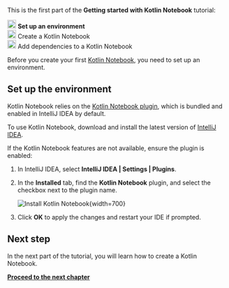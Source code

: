 [//]: # (title: Set up an environment)

<tldr>
   <p>This is the first part of the <strong>Getting started with Kotlin Notebook</strong> tutorial:</p>
   <p><img src="icon-1.svg" width="20" alt="First step"/> <strong>Set up an environment</strong><br/>
      <img src="icon-2-todo.svg" width="20" alt="Second step"/> Create a Kotlin Notebook<br/>
      <img src="icon-3-todo.svg" width="20" alt="Third step"/> Add dependencies to a Kotlin Notebook<br/>
  </p>
</tldr>

Before you create your first [Kotlin Notebook](kotlin-notebook-overview.md), you need to set up an environment.

## Set up the environment

Kotlin Notebook relies on the [Kotlin Notebook plugin](https://plugins.jetbrains.com/plugin/16340-kotlin-notebook?_gl=1*cohcp7*_gcl_au*MjM3NDMxMjkwLjE3NDQwMzUxNDM.*FPAU*ODUzMDkxNjQ1LjE3NDQwMzE2OTg.*_ga*MTAzNjAwMzc0LjE3NDQwMzUxNDA.*_ga_9J976DJZ68*MTc0NDgyMjEwNC4xOS4xLjE3NDQ4MjQ4MDEuNTUuMC4w), 
which is bundled and enabled in IntelliJ IDEA by default.

To use Kotlin Notebook, download and install the latest version of [IntelliJ IDEA](https://www.jetbrains.com/idea/download/index.html).

If the Kotlin Notebook features are not available, ensure the plugin is enabled:

1. In IntelliJ IDEA, select **IntelliJ IDEA | Settings | Plugins**.
2. In the **Installed** tab, find the **Kotlin Notebook** plugin, and select the checkbox next to the plugin name.

   ![Install Kotlin Notebook](kotlin-notebook-plugin.png){width=700}

3. Click **OK** to apply the changes and restart your IDE if prompted.

## Next step

In the next part of the tutorial, you will learn how to create a Kotlin Notebook.

**[Proceed to the next chapter](kotlin-notebook-create.md)**
